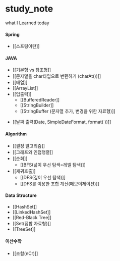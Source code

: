 # study_note
what I Learned today

#### Spring
* [[스프링이란]]
#### JAVA
+ [[기본형 vs 참조형]]
+ [[문자열을 char타입으로 변환하기 (charAt())]]
+ [[배열]]
+ [[ArrayList]]
+ [[입출력]]
	+ [[BufferedReader]]
	+ [[StringBuilder]]
	+ [[StringBuffer (문자열 추가, 변경을 위한 자료형)]]
* [[날짜 출력(Date, SimpleDateFormat, format( ))]]

#### Algorithm
+ [[결정 알고리즘]]
+ [[그래프와 인접행렬]]
+ [[순회]]
	+ [[BFS(넓이 우선 탐색=레벨 탐색)]]
+ [[재귀호출]]
	+ [[DFS(깊이 우선 탐색)]]
    + [[DFS를 이용한 조합 계산(메모이제이션)]]

#### Data Structure
+ [[HashSet]]
+ [[LinkedHashSet]]
+ [[Red-Black Tree]]
+ [[Set(집합 자료형)]]
+ [[TreeSet]]

#### 이산수학
+ [[조합(nCɾ)]]
